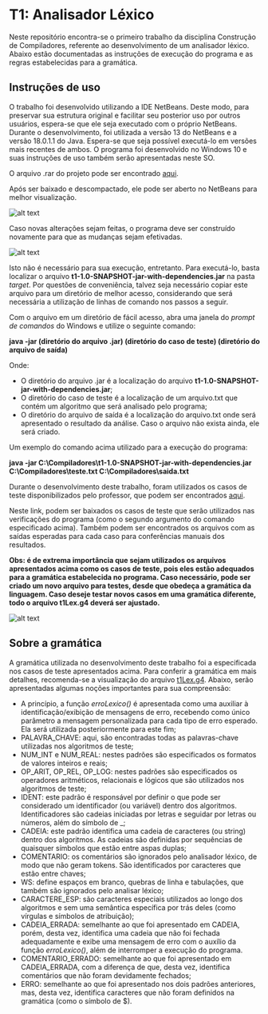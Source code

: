 # T1: Analisador Léxico

Neste repositório encontra-se o primeiro trabalho da disciplina Construção de Compiladores, referente ao desenvolvimento de um analisador léxico. Abaixo estão documentadas as instruções de execução do programa e as regras estabelecidas para a gramática.

## Instruções de uso

O trabalho foi desenvolvido utilizando a IDE NetBeans. Deste modo, para preservar sua estrutura original e facilitar seu posterior uso por outros usuários, espera-se que ele seja executado com o próprio NetBeans. Durante o desenvolvimento, foi utilizada a versão 13 do NetBeans e a versão 18.0.1.1 do Java. Espera-se que seja possível executá-lo em versões mais recentes de ambos. O programa foi desenvolvido no Windows 10 e suas instruções de uso também serão apresentadas neste SO.

O arquivo .rar do projeto pode ser encontrado [aqui](https://drive.google.com/file/d/1VO09wbgifq8pvIm9gHNnliy7Et5VfLOA/view?usp=sharing).

Após ser baixado e descompactado, ele pode ser aberto no NetBeans para melhor visualização.

![alt text](https://github.com/GuilhermeSGodoy/Construcao-Compiladores/blob/main/T1/doc-images/1.png)

Caso novas alterações sejam feitas, o programa deve ser construído novamente para que as mudanças sejam efetivadas.

![alt text](https://github.com/GuilhermeSGodoy/Construcao-Compiladores/blob/main/T1/doc-images/2.png)

Isto não é necessário para sua execução, entretanto. Para executá-lo, basta localizar o arquivo **t1-1.0-SNAPSHOT-jar-with-dependencies.jar** na pasta _target_. Por questões de conveniência, talvez seja necessário copiar este arquivo para um diretório de melhor acesso, considerando que será necessária a utilização de linhas de comando nos passos a seguir.

Com o arquivo em um diretório de fácil acesso, abra uma janela do _prompt de comandos_ do Windows e utilize o seguinte comando:

**java -jar (diretório do arquivo .jar) (diretório do caso de teste) (diretório do arquivo de saída)**

Onde:
- O diretório do arquivo .jar é a localização do arquivo **t1-1.0-SNAPSHOT-jar-with-dependencies.jar**;
- O diretório do caso de teste é a localização de um arquivo.txt que contém um algoritmo que será analisado pelo programa;
- O diretório do arquivo de saída é a localização do arquivo.txt onde será apresentado o resultado da análise. Caso o arquivo não exista ainda, ele será criado.

Um exemplo do comando acima utilizado para a execução do programa:

**java -jar C:\Compiladores\t1-1.0-SNAPSHOT-jar-with-dependencies.jar C:\Compiladores\teste.txt C:\Compiladores\saida.txt**

Durante o desenvolvimento deste trabalho, foram utilizados os casos de teste disponibilizados pelo professor, que podem ser encontrados [aqui](https://drive.google.com/file/d/1Q2J-eIzQ199C4dzpZikBTZvXfYw5YIXv/view?usp=sharing).

Neste link, podem ser baixados os casos de teste que serão utilizados nas verificações do programa (como o segundo argumento do comando especificado acima). Também podem ser encontrados os arquivos com as saídas esperadas para cada caso para conferências manuais dos resultados.

**Obs: é de extrema importância que sejam utilizados os arquivos apresentados acima como os casos de teste, pois eles estão adequados para a gramática estabelecida no programa. Caso necessário, pode ser criado um novo arquivo para testes, desde que obedeça a gramática da linguagem. Caso deseje testar novos casos em uma gramática diferente, todo o arquivo t1Lex.g4 deverá ser ajustado.**

![alt text](https://github.com/GuilhermeSGodoy/Construcao-Compiladores/blob/main/T1/doc-images/3.png)

## Sobre a gramática

A gramática utilizada no desenvolvimento deste trabalho foi a especificada nos casos de teste apresentados acima. Para conferir a gramática em mais detalhes, recomenda-se a visualização do arquivo [t1Lex.g4](https://github.com/GuilhermeSGodoy/Construcao-Compiladores/blob/main/T1/src/main/antlr4/br/ufscar/dc/compiladores/t1/t1Lex.g4). Abaixo, serão apresentadas algumas noções importantes para sua compreensão:
- A princípio, a função _erroLexico()_ é apresentada como uma auxiliar à identificação/exibição de mensagens de erro, recebendo como único parâmetro a mensagem personalizada para cada tipo de erro esperado. Ela será utilizada posteriormente para este fim;
- PALAVRA_CHAVE: aqui, são encontradas todas as palavras-chave utilizadas nos algoritmos de teste;
- NUM_INT e NUM_REAL: nestes padrões são especificados os formatos de valores inteiros e reais;
- OP_ARIT, OP_REL, OP_LOG: nestes padrões são especificados os operadores aritméticos, relacionais e lógicos que são utilizados nos algoritmos de teste;
- IDENT: este padrão é responsável por definir o que pode ser considerado um identificador (ou variável) dentro dos algoritmos. Identificadores são cadeias iniciadas por letras e seguidar por letras ou números, além do símbolo de _;
- CADEIA: este padrão identifica uma cadeia de caracteres (ou string) dentro dos algoritmos. As cadeias são definidas por sequências de quaisquer símbolos que estão entre aspas duplas;
- COMENTARIO: os comentários são ignorados pelo analisador léxico, de modo que não geram tokens. São identificados por caracteres que estão entre chaves;
- WS: define espaços em branco, quebras de linha e tabulações, que também são ignorados pelo analisar léxico;
- CARACTERE_ESP: são caracteres especiais utilizados ao longo dos algoritmos e sem uma semântica específica por trás deles (como vírgulas e símbolos de atribuição);
- CADEIA_ERRADA: semelhante ao que foi apresentado em CADEIA, porém, desta vez, identifica uma cadeia que não foi fechada adequadamente e exibe uma mensagem de erro com o auxílio da função _erroLexico()_, além de interromper a execução do programa.
- COMENTARIO_ERRADO: semelhante ao que foi apresentado em CADEIA_ERRADA, com a diferença de que, desta vez, identifica comentários que não foram devidamente fechados;
- ERRO: semelhante ao que foi apresentado nos dois padrões anteriores, mas, desta vez, identifica caracteres que não foram definidos na gramática (como o símbolo de $).

